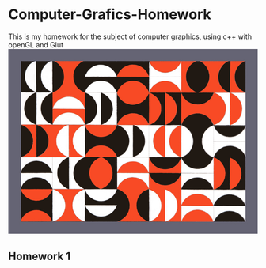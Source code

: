 # Computer-Grafics-Homework
This is my homework for the subject of computer graphics, using c++ with openGL and Glut
![originalPainting](cuadroOriginal.jpg)
## Homework 1
